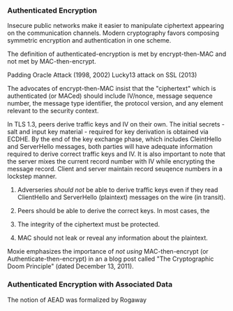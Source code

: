 ### Authenticated Encryption
Insecure public networks make it easier to manipulate ciphertext appearing on the communication channels. Modern cryptography favors composing symmetric encryption and authentication in one scheme. 

The definition of authenticated-encryption is met by encrypt-then-MAC and not met by MAC-then-encrypt.

Padding Oracle Attack (1998, 2002)
Lucky13 attack on SSL (2013)

The advocates of encrypt-then-MAC insist that the "ciphertext" which is authenticated (or MACed) should include IV/nonce, message sequence number, the message type identifier, the protocol version, and any element relevant to the security context.

In TLS 1.3, peers derive traffic keys and IV on their own. The initial secrets - salt and input key material - required for key derivation is obtained via ECDHE. By the end of the key exchange phase, which includes CleintHello and ServerHello messages, both parties will have adequate information required to derive correct traffic keys and IV. It is also important to note that the server mixes the current record number with IV while encrypting the message record. Client and server maintain record seuqence numbers in a lockstep manner.


1. Adverseries *should not* be able to derive traffic keys even if they read ClientHello and ServerHello (plaintext) messages on the wire (in transit).

2. Peers should be able to derive the correct keys. In most cases, the 

3. The integrity of the ciphertext must be protected.

4. MAC should not leak or reveal any information about the plaintext.



Moxie emphasizes the importance of *not using* MAC-then-encrypt (or Authenticate-then-encrypt) in an a blog post called "The Cryptographic Doom Principle" (dated December 13, 2011).  


### Authenticated Encryption with Associated Data

The notion of AEAD was formalized by Rogaway


